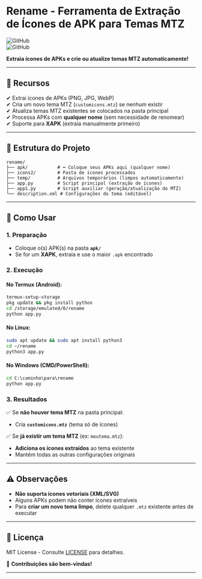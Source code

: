 # **Rename** - Ferramenta de Extração de Ícones de APK para Temas MTZ  

![GitHub](https://img.shields.io/badge/python-3.6%2B-blue)  
![GitHub](https://img.shields.io/badge/license-MIT-green)  

**Extraia ícones de APKs e crie ou atualize temas MTZ automaticamente!**  

---

## 📌 **Recursos**  
✔ Extrai ícones de APKs (PNG, JPG, WebP)  
✔ Cria um novo tema MTZ (`customicons.mtz`) se nenhum existir  
✔ Atualiza temas MTZ existentes se colocados na pasta principal  
✔ Processa APKs com **qualquer nome** (sem necessidade de renomear)  
✔ Suporte para **XAPK** (extraia manualmente primeiro)  

---

## 📂 **Estrutura do Projeto**  
```
rename/  
├── apk/           # ⬅ Coloque seus APKs aqui (qualquer nome)  
├── icons2/        # Pasta de ícones processados  
├── temp/          # Arquivos temporários (limpos automaticamente)  
├── app.py         # Script principal (extração de ícones)  
├── app1.py        # Script auxiliar (geração/atualização do MTZ)  
└── description.xml # Configurações do tema (editável)  
```

---

## 🚀 **Como Usar**  

### **1. Preparação**  
- Coloque o(s) APK(s) na pasta **`apk/`**  
- Se for um **XAPK**, extraia e use o maior `.apk` encontrado  

### **2. Execução**  
#### **No Termux (Android)**:  
```bash  
termux-setup-storage  
pkg update && pkg install python  
cd /storage/emulated/0/rename  
python app.py  
```  

#### **No Linux**:  
```bash  
sudo apt update && sudo apt install python3  
cd ~/rename  
python3 app.py  
```  

#### **No Windows (CMD/PowerShell)**:  
```cmd  
cd C:\caminho\para\rename  
python app.py  
```  

### **3. Resultados**  
✅ Se **não houver tema MTZ** na pasta principal:  
   - Cria **`customicons.mtz`** (tema só de ícones)  

✅ Se **já existir um tema MTZ** (ex: `meutema.mtz`):  
   - **Adiciona os ícones extraídos** ao tema existente  
   - Mantém todas as outras configurações originais  

---

## ⚠️ **Observações**  
- **Não suporta ícones vetoriais (XML/SVG)**  
- Alguns APKs podem não conter ícones extraíveis  
- Para **criar um novo tema limpo**, delete qualquer `.mtz` existente antes de executar  

---

## 📜 **Licença**  
MIT License - Consulte [LICENSE](LICENSE) para detalhes.  

🔧 **Contribuições são bem-vindas!**  

---  
